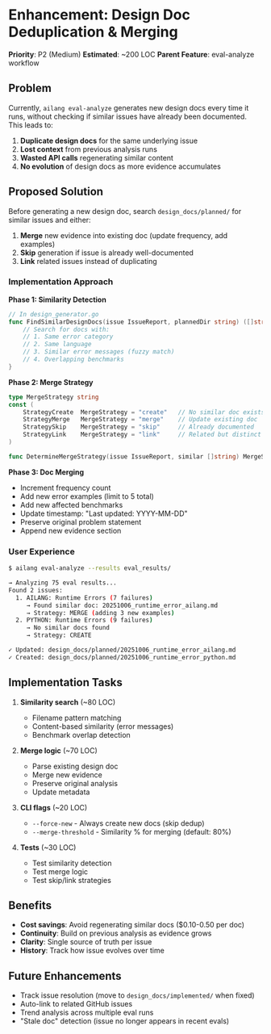 # Enhancement: Design Doc Deduplication & Merging

**Priority**: P2 (Medium)
**Estimated**: ~200 LOC
**Parent Feature**: eval-analyze workflow

## Problem

Currently, `ailang eval-analyze` generates new design docs every time it runs, without checking if similar issues have already been documented. This leads to:

1. **Duplicate design docs** for the same underlying issue
2. **Lost context** from previous analysis runs
3. **Wasted API calls** regenerating similar content
4. **No evolution** of design docs as more evidence accumulates

## Proposed Solution

Before generating a new design doc, search `design_docs/planned/` for similar issues and either:
1. **Merge** new evidence into existing doc (update frequency, add examples)
2. **Skip** generation if issue is already well-documented
3. **Link** related issues instead of duplicating

### Implementation Approach

**Phase 1: Similarity Detection**
```go
// In design_generator.go
func FindSimilarDesignDocs(issue IssueReport, plannedDir string) ([]string, error) {
    // Search for docs with:
    // 1. Same error category
    // 2. Same language
    // 3. Similar error messages (fuzzy match)
    // 4. Overlapping benchmarks
}
```

**Phase 2: Merge Strategy**
```go
type MergeStrategy string
const (
    StrategyCreate  MergeStrategy = "create"   // No similar doc exists
    StrategyMerge   MergeStrategy = "merge"    // Update existing doc
    StrategySkip    MergeStrategy = "skip"     // Already documented
    StrategyLink    MergeStrategy = "link"     // Related but distinct
)

func DetermineMergeStrategy(issue IssueReport, similar []string) MergeStrategy
```

**Phase 3: Doc Merging**
- Increment frequency count
- Add new error examples (limit to 5 total)
- Add new affected benchmarks
- Update timestamp: "Last updated: YYYY-MM-DD"
- Preserve original problem statement
- Append new evidence section

### User Experience

```bash
$ ailang eval-analyze --results eval_results/

→ Analyzing 75 eval results...
Found 2 issues:
  1. AILANG: Runtime Errors (7 failures)
     → Found similar doc: 20251006_runtime_error_ailang.md
     → Strategy: MERGE (adding 3 new examples)
  2. PYTHON: Runtime Errors (9 failures)
     → No similar docs found
     → Strategy: CREATE

✓ Updated: design_docs/planned/20251006_runtime_error_ailang.md
✓ Created: design_docs/planned/20251006_runtime_error_python.md
```

## Implementation Tasks

1. **Similarity search** (~80 LOC)
   - Filename pattern matching
   - Content-based similarity (error messages)
   - Benchmark overlap detection

2. **Merge logic** (~70 LOC)
   - Parse existing design doc
   - Merge new evidence
   - Preserve original analysis
   - Update metadata

3. **CLI flags** (~20 LOC)
   - `--force-new` - Always create new docs (skip dedup)
   - `--merge-threshold` - Similarity % for merging (default: 80%)

4. **Tests** (~30 LOC)
   - Test similarity detection
   - Test merge logic
   - Test skip/link strategies

## Benefits

- **Cost savings**: Avoid regenerating similar docs ($0.10-0.50 per doc)
- **Continuity**: Build on previous analysis as evidence grows
- **Clarity**: Single source of truth per issue
- **History**: Track how issue evolves over time

## Future Enhancements

- Track issue resolution (move to `design_docs/implemented/` when fixed)
- Auto-link to related GitHub issues
- Trend analysis across multiple eval runs
- "Stale doc" detection (issue no longer appears in recent evals)
